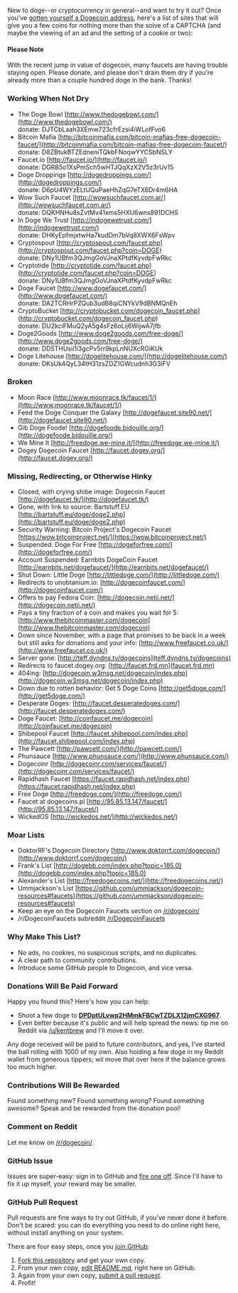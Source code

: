 New to doge--or cryptocurrency in general--and want to try it out? Once you've [gotten yourself a Dogecoin address](http://dogecoin.com/), here's a list of sites that will give you a few coins for nothing more than the solve of a CAPTCHA (and maybe the viewing of an ad and the setting of a cookie or two): 

#### Please Note

With the recent jump in value of dogecoin, many faucets are having trouble staying open.  Please donate, and please don't drain them dry if you're already more than a couple hundred doge in the bank.  Thanks!

### Working When Not Dry

- The Doge Bowl [http://www.thedogebowl.com/](http://www.thedogebowl.com/)<br>donate: DJTCbLaah3XEmw723cfrEzsi4iWLofFvo6
- Bitcoin Mafia [http://bitcoinmafia.com/bitcoin-mafias-free-dogecoin-faucet/](http://bitcoinmafia.com/bitcoin-mafias-free-dogecoin-faucet/)<br>donate: D8ZBtukBTZEdneniTQkbFNoqwYYCSbNSLY
- Faucet.io [http://faucet.io/](http://faucet.io/)<br>donate: DGRB5o1XsPmSch5wHTJQqXzX2V5z3rUv15
- Doge Droppings [http://dogedroppings.com/](http://dogedroppings.com/)<br>donate: D6pU4WYzELtUQuPaeHhZqG7eTX6Dr4m6HA
- Wow Such Faucet [http://wowsuchfaucet.com.ar/](http://wowsuchfaucet.com.ar/)<br>donate: DQKHNHu8sZvtMv41xms5HXU6wns891DCHS
- In Doge We Trust [http://indogewetrust.com/](http://indogewetrust.com/)<br>donate: DHKyEpfmjxtwHa7kudDm7bVq8XWX6FsWpv
- Cryptospout [http://cryptospout.com/faucet.php](http://cryptospout.com/faucet.php?coin=DOGE)<br>donate: DNy1UBfm3QJmgGoVJnaXPtdfKyvdpFwRkc
- Cryptotide [http://cryptotide.com/faucet.php] (http://cryptotide.com/faucet.php?coin=DOGE) <br> donate: DNy1UBfm3QJmgGoVJnaXPtdfKyvdpFwRkc
- Doge Faucet [http://www.dogefaucet.com/](http://www.dogefaucet.com/)<br>donate: DA2TCRHrPZQub3udB8qiCNYkV9dBNMQnEh
- CryptoBucket [http://cryptobucket.com/dogecoin_faucet.php](http://cryptobucket.com/dogecoin_faucet.php)<br>donate: DU2kciFMuQ2yA5g4sFz6oLij6WijwA7jfb
- Doge2Goods [http://www.doge2goods.com/free-doge/](http://www.doge2goods.com/free-doge/)<br>donate: DD5THUsii1i3gcPv5rr9kpLnNUXcRGiKUk
- Doge Litehouse [http://dogelitehouse.com/](http://dogelitehouse.com/)<br>donate: DKsUk4QyL34tH31zsZDZ1GWcudnh3G3iFV

### Broken

- Moon Race [http://www.moonrace.tk/faucet/1/](http://www.moonrace.tk/faucet/1/)
- Feed the Doge Conquer the Galaxy [http://dogefaucet.site90.net/](http://dogefaucet.site90.net/) 
- Gib Doge Foode! [http://dogefoode.bidouille.org/](http://dogefoode.bidouille.org/)
- We Mine It [http://freedoge.we-mine.it/](http://freedoge.we-mine.it/)
- Dogey Dogecoin Faucet [http://faucet.dogey.org/](http://faucet.dogey.org/)

### Missing, Redirecting, or Otherwise Hinky

- Closed, with crying shibe image: Dogecoin Faucet [http://dogefaucet.tk/](http://dogefaucet.tk/)
- Gone, with link to source: Bartstuff.EU [http://bartstuff.eu/doge/doge2.php](http://bartstuff.eu/doge/doge2.php)
- Security Warning: Bitcoin Project's Dogecoin Faucet [https://wow.bitcoinproject.net/](https://wow.bitcoinproject.net/)
- Suspended: Doge For Free [http://dogeforfree.com/](http://dogeforfree.com/)
- Account Suspended: Earnbits DogeCoin Faucet [http://earnbits.net/dogefaucet/](http://earnbits.net/dogefaucet/)
- Shut Down: Little Doge [http://littledoge.com/](http://littledoge.com/)
- Redirects to unobtanium.io: [http://dogecoinfaucet.com/](http://dogecoinfaucet.com/)
- Offers to pay Fedora Coin: [http://dogecoin.netii.net/](http://dogecoin.netii.net/)
- Pays a tiny fraction of a coin and makes you wait for 5: [http://www.thebitcoinmaster.com/dogecoin](http://www.thebitcoinmaster.com/dogecoin)
- Down since November, with a page that promises to be back in a week but still asks for donations and your info: [http://www.freefaucet.co.uk/](http://www.freefaucet.co.uk/)
- Server gone: [http://teff.dyndns.tv/dogecoins](teff.dyndns.tv/dogecoins)
- Redirects to faucet.dogey.org: [http://faucet.frd.mn](faucet.frd.mn)
- 404ing: [http://dogecoin.w3msg.net/dogecoin/index.php](http://dogecoin.w3msg.net/dogecoin/index.php)
- Down due to rotten behavior: Get 5 Doge Coins [http://get5doge.com/](http://get5doge.com/)
- Desperate Doges: [http://faucet.desperatedoges.com/](http://faucet.desperatedoges.com/)
- Doge Faucet: [http://coinfaucet.me/dogecoin](http://coinfaucet.me/dogecoin)
- Shibepool Faucet [http://faucet.shibepool.com/index.php](http://faucet.shibepool.com/index.php)
- The Pawcett [http://pawcett.com/](http://pawcett.com/)
- Phunsauce [http://www.phunsauce.com/](http://www.phunsauce.com/)
- Dogecoinr [http://dogecoinr.com/services/faucet/](http://dogecoinr.com/services/faucet/)
- Rapidhash Faucet [https://faucet.rapidhash.net/index.php](https://faucet.rapidhash.net/index.php)
- Free Doge [http://freedoge.com/](http://freedoge.com/)
- Faucet at dogecoins.pl [http://95.85.13.147/faucet/](http://95.85.13.147/faucet/)
- WickedOS [http://wickedos.net/](http://wickedos.net/)

### Moar Lists

- DoktorRF's Dogecoin Directory [http://www.doktorrf.com/dogecoin/](http://www.doktorrf.com/dogecoin/)
- Frank's List [http://dogebb.com/index.php?topic=185.0](http://dogebb.com/index.php?topic=185.0)
- Alexander's List [http://freedogecoins.net/](http://freedogecoins.net/)
- Ummjackson's List [https://github.com/ummjackson/dogecoin-resources#faucets](https://github.com/ummjackson/dogecoin-resources#faucets)
- Keep an eye on the Dogecoin Faucets section on [/r/dogecoin/](http://www.reddit.com/r/dogecoin/)
- /r/DogecoinFaucets subreddit [/r/DogecoinFaucets](http://www.reddit.com/r/dogecoinfaucets/)

### Why Make This List?

- No ads, no cookies, no suspicious scripts, and no duplicates.
- A clear path to community contributions.
- Introduce some GitHub people to Dogecoin, and vice versa.

### Donations Will Be Paid Forward

Happy you found this? Here's how you can help:

- Shoot a few doge to __<a href="http://dogechain.info/address/DPDptULvwp2HMmkFBCwTZDLX12jmCXG967">DPDptULvwp2HMmkFBCwTZDLX12jmCXG967</a>__.
- Even better because it's public and will help spread the news: tip me on Reddit via [/u/kentbrew](http://reddit.com/u/kentbrew) and I'll move it over.

Any doge received will be paid to future contributors, and yes, I've started the ball rolling with 1000 of my own. Also holding a few doge in my Reddit wallet from generous tippers; wil move that over here if the balance grows too much higher.

### Contributions Will Be Rewarded

Found something new? Found something wrong? Found something awesome? Speak and be rewarded from the donation pool!  

### Comment on Reddit

Let me know on [/r/dogecoin/](http://www.reddit.com/r/dogecoin/comments/1vkyju/doge_faucet_list_powered_by_community/).

### GitHub Issue

Issues are super-easy: sign in to GitHub and [fire one off](https://github.com/kentbrew/dogefaucets/issues/new).  Since I'll have to fix it up myself, your reward may be smaller.

### GitHub Pull Request

Pull requests are fine ways to try out GitHub, if you've never done it before.  Don't be scared:  you can do everything you need to do online right here, without install anything on your system. 

There are four easy steps, once you [join GitHub](https://github.com/join):

1. [Fork this repository](https://github.com/kentbrew/dogefaucets/fork) and get your own copy.
2. From your own copy, [edit README.md](https://help.github.com/articles/editing-files), right here on GitHub.
3. Again from your own copy, [submit a pull request](https://help.github.com/articles/creating-a-pull-request).
4. Profit!
